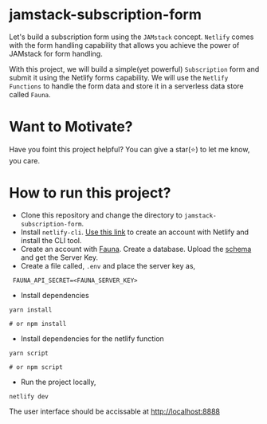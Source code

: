 # jamstack-subscription-form

Let's build a subscription form using the `JAMstack` concept. `Netlify` comes with the form handling capability that allows you achieve the power of JAMstack for form handling.

With this project, we will build a simple(yet powerful) `Subscription` form and submit it using the Netlify forms capability. We will use the `Netlify Functions` to handle the form data and store it in a serverless data store called `Fauna`.

# Want to Motivate?
Have you foint this project helpful? You can give a star(⭐) to let me know, you care.
# How to run this project?
- Clone this repository and change the directory to `jamstack-subscription-form`.
- Install `netlify-cli`. [Use this link](https://docs.netlify.com/cli/get-started/) to create an account with Netlify and install the CLI tool.
- Create an account with [Fauna](https://fauna.com/). Create a database. Upload the [schema](/db/schema.gql) and get the Server Key.
- Create a file called, `.env` and place the server key as,
 ```shell
  FAUNA_API_SECRET=<FAUNA_SERVER_KEY>
 ```
- Install dependencies
 ```shell
 yarn install

 # or npm install
 ```
- Install dependencies for the netlify function
 ```shell
 yarn script
 
 # or npm script
 ```
- Run the project locally,
 ```shell
 netlify dev
 ```
The user interface should be accissable at [http://localhost:8888](http://localhost:8888)
